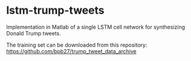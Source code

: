 # lstm-trump-tweets
Implementation in Matlab of a single LSTM cell network for synthesizing Donald Trump tweets.

The training set can be downloaded from this repository:
https://github.com/bpb27/trump_tweet_data_archive
